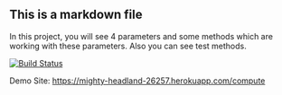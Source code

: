 ## This is a markdown file

In this project, you will see 4 parameters and some methods which are working with these parameters. Also you can see test methods. 

[![Build Status](https://travis-ci.org/eilman/myDemoApp.svg?branch=master)](https://travis-ci.org/eilman/myDemoApp)

Demo Site: https://mighty-headland-26257.herokuapp.com/compute

